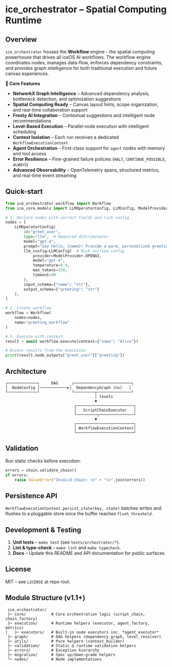 # ice_orchestrator – Spatial Computing Runtime

## Overview

`ice_orchestrator` houses the **Workflow** engine - the spatial computing powerhouse that drives all iceOS AI workflows. The workflow engine coordinates nodes, manages data-flow, enforces dependency constraints, and provides graph intelligence for both traditional execution and future canvas experiences.

**🎯 Core Features**
*  **NetworkX Graph Intelligence** – Advanced dependency analysis, bottleneck detection, and optimization suggestions
*  **Spatial Computing Ready** – Canvas layout hints, scope organization, and real-time collaboration support  
*  **Frosty AI Integration** – Contextual suggestions and intelligent node recommendations
*  **Level-Based Execution** – Parallel node execution with intelligent scheduling
*  **Context Isolation** – Each run receives a dedicated `WorkflowExecutionContext`
*  **Agent Orchestration** – First-class support for `agent` nodes with memory and tool access
*  **Error Resilience** – Fine-grained failure policies (`HALT`, `CONTINUE_POSSIBLE`, `ALWAYS`)
*  **Advanced Observability** – OpenTelemetry spans, structured metrics, and real-time event streaming

## Quick-start

```python
from ice_orchestrator.workflow import Workflow
from ice_core.models import LLMOperatorConfig, LLMConfig, ModelProvider

# 1. Declare nodes with correct fields and rich config
nodes = [
    LLMOperatorConfig(
        id="greet_user",
        type="llm",  # Required discriminator
        model="gpt-4",
        prompt="Say hello, {name}! Provide a warm, personalized greeting.",  # NOT prompt_template, single braces
        llm_config=LLMConfig(  # Rich unified config
            provider=ModelProvider.OPENAI,
            model="gpt-4",
            temperature=0.9,
            max_tokens=150,
            timeout=30
        ),
        input_schema={"name": "str"},
        output_schema={"greeting": "str"}
    ),
]

# 2. Create workflow
workflow = Workflow(
    nodes=nodes,
    name="greeting_workflow"
)

# 3. Execute with context
result = await workflow.execute(context={"name": "Alice"})

# Access results from the execution
print(result.node_outputs["greet_user"]["greeting"])
```

## Architecture
```
┌─────────────┐     DAG      ┌─────────────────────────┐
│  NodeConfig │────────────►│  DependencyGraph (nx)   │
└─────────────┘              └─────────┬───────────────┘
                                       │ levels
                                       ▼
                              ┌─────────────────────────┐
                              │   ScriptChainExecutor   │
                              └─────────┬───────────────┘
                                       ▼
                              ┌─────────────────────────┐
                              │ WorkflowExecutionContext│
                              └─────────────────────────┘
```

## Validation
Run static checks before execution:

```python
errors = chain.validate_chain()
if errors:
    raise ValueError("Invalid chain: \n" + "\n".join(errors))
```

## Persistence API
`WorkflowExecutionContext.persist_state(key, state)` batches writes and flushes to
a pluggable store once the buffer reaches `flush_threshold`.

## Development & Testing

1. **Unit tests** – `make test` (see `tests/orchestrator/*`).
2. **Lint & type-check** – `make lint` and `make typecheck`.
3. **Docs** – Update this README and API documentation for public surfaces.

## License
MIT – see `LICENSE` at repo root. 

## Module Structure (v1.1+)

```
 ice_orchestrator/
 ├─ core/           # Core orchestration logic (script_chain, chain_factory)
 ├─ execution/      # Runtime helpers (executor, agent_factory, metrics)
│   ├─ executors/   # Built-in node executors inc. *agent_executor*
 ├─ graph/          # DAG helpers (dependency_graph, level_resolver)
 ├─ utils/          # Pure helpers (context_builder)
 ├─ validation/     # Static & runtime validation helpers
 ├─ errors/         # Exception hierarchy
 ├─ migration/      # Spec up/down-grade helpers
 └─ nodes/          # Node implementations
``` 